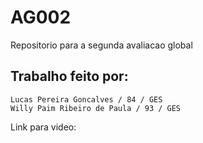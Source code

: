 # AG002
Repositorio para a segunda avaliacao global

## Trabalho feito por:
    Lucas Pereira Goncalves / 84 / GES
    Willy Paim Ribeiro de Paula / 93 / GES

Link para video: 
